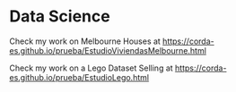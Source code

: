 # Data Science

Check my work on Melbourne Houses at https://corda-es.github.io/prueba/EstudioViviendasMelbourne.html

Check my work on a Lego Dataset Selling at https://corda-es.github.io/prueba/EstudioLego.html
